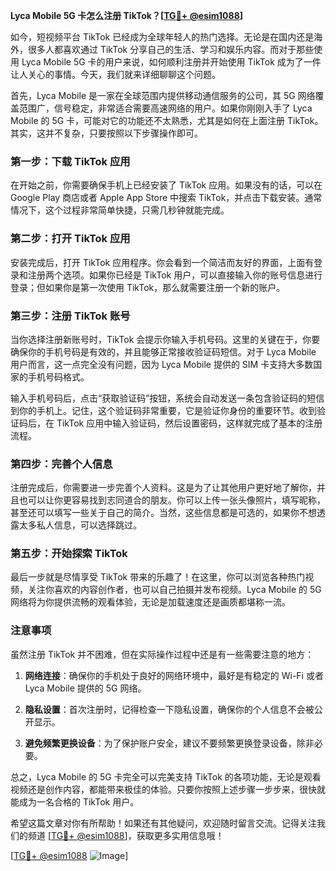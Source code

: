 **Lyca Mobile 5G 卡怎么注册 TikTok？[[TG💪+ @esim1088](https://t.me/s/esim1088)]**

如今，短视频平台 TikTok 已经成为全球年轻人的热门选择。无论是在国内还是海外，很多人都喜欢通过 TikTok 分享自己的生活、学习和娱乐内容。而对于那些使用 Lyca Mobile 5G 卡的用户来说，如何顺利注册并开始使用 TikTok 成为了一件让人关心的事情。今天，我们就来详细聊聊这个问题。

首先，Lyca Mobile 是一家在全球范围内提供移动通信服务的公司，其 5G 网络覆盖范围广，信号稳定，非常适合需要高速网络的用户。如果你刚刚入手了 Lyca Mobile 的 5G 卡，可能对它的功能还不太熟悉，尤其是如何在上面注册 TikTok。其实，这并不复杂，只要按照以下步骤操作即可。

### 第一步：下载 TikTok 应用

在开始之前，你需要确保手机上已经安装了 TikTok 应用。如果没有的话，可以在 Google Play 商店或者 Apple App Store 中搜索 TikTok，并点击下载安装。通常情况下，这个过程非常简单快捷，只需几秒钟就能完成。

### 第二步：打开 TikTok 应用

安装完成后，打开 TikTok 应用程序。你会看到一个简洁而友好的界面，上面有登录和注册两个选项。如果你已经是 TikTok 用户，可以直接输入你的账号信息进行登录；但如果你是第一次使用 TikTok，那么就需要注册一个新的账户。

### 第三步：注册 TikTok 账号

当你选择注册新账号时，TikTok 会提示你输入手机号码。这里的关键在于，你要确保你的手机号码是有效的，并且能够正常接收验证码短信。对于 Lyca Mobile 用户而言，这一点完全没有问题，因为 Lyca Mobile 提供的 SIM 卡支持大多数国家的手机号码格式。

输入手机号码后，点击“获取验证码”按钮，系统会自动发送一条包含验证码的短信到你的手机上。记住，这个验证码非常重要，它是验证你身份的重要环节。收到验证码后，在 TikTok 应用中输入验证码，然后设置密码，这样就完成了基本的注册流程。

### 第四步：完善个人信息

注册完成后，你需要进一步完善个人资料。这是为了让其他用户更好地了解你，并且也可以让你更容易找到志同道合的朋友。你可以上传一张头像照片，填写昵称，甚至还可以填写一些关于自己的简介。当然，这些信息都是可选的，如果你不想透露太多私人信息，可以选择跳过。

### 第五步：开始探索 TikTok

最后一步就是尽情享受 TikTok 带来的乐趣了！在这里，你可以浏览各种热门视频，关注你喜欢的内容创作者，也可以自己拍摄并发布视频。Lyca Mobile 的 5G 网络将为你提供流畅的观看体验，无论是加载速度还是画质都堪称一流。

### 注意事项

虽然注册 TikTok 并不困难，但在实际操作过程中还是有一些需要注意的地方：

1. **网络连接**：确保你的手机处于良好的网络环境中，最好是有稳定的 Wi-Fi 或者 Lyca Mobile 提供的 5G 网络。
   
2. **隐私设置**：首次注册时，记得检查一下隐私设置，确保你的个人信息不会被公开显示。

3. **避免频繁更换设备**：为了保护账户安全，建议不要频繁更换登录设备，除非必要。

总之，Lyca Mobile 的 5G 卡完全可以完美支持 TikTok 的各项功能，无论是观看视频还是创作内容，都能带来极佳的体验。只要你按照上述步骤一步步来，很快就能成为一名合格的 TikTok 用户。

希望这篇文章对你有所帮助！如果还有其他疑问，欢迎随时留言交流。记得关注我们的频道 [[TG💪+ @esim1088](https://t.me/s/esim1088)]，获取更多实用信息哦！

[[TG💪+ @esim1088](https://t.me/s/esim1088) ![Image](https://i.postimg.cc/4NQfJmqS/Snipaste-2025-05-13-00-14-12.png)]